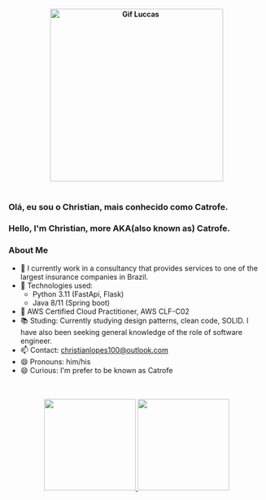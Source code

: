 <h4 align="center">
<img align=""  height="340" alt="Gif Luccas" src="https://cdn.discordapp.com/attachments/908514004501164053/930186421094973440/68747470733a2f2f692e696d6775722e636f6d2f6f7432727461532e676966.gif">
<br>
<br>


### Olá, eu sou o Christian, mais conhecido como Catrofe.
### Hello, I'm Christian, more AKA(also known as) Catrofe.
  
### About Me

- 🔭 I currently work in a consultancy that provides services to one of the largest insurance companies in Brazil.
- 🔭 Technologies used:
     - Python 3.11 (FastApi, Flask)
     - Java 8/11 (Spring boot)
- 📃 AWS Certified Cloud Practitioner, AWS CLF-C02
- 📚 Studing: Currently studying design patterns, clean code, SOLID. I have also been seeking general knowledge of the role of software engineer.
- 📫 Contact: christianlopes100@outlook.com
- 😄 Pronouns: him/his
- 😄 Curious: I'm prefer to be known as Catrofe
<br>
<br>

<div align="center">
  <a href="https://github.com/Catrofe">
  <img height="180em" src="https://github-readme-stats.vercel.app/api?username=Catrofe&show_icons=true&theme=dracula&include_all_commits=true&count_private=true"/>
  <img height="180em" src="https://github-readme-stats.vercel.app/api/top-langs/?username=Catrofe&layout=compact&langs_count=7&theme=dracula"/>
</div>



